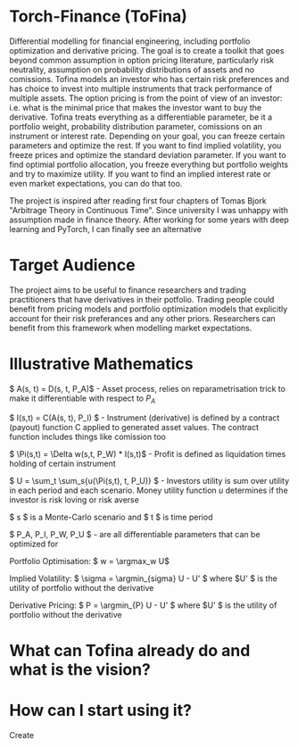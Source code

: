 # Torch-Finance (ToFina)

Differential modelling for financial engineering, including portfolio optimization and derivative pricing.
The goal is to create a toolkit that goes beyond common assumption in option pricing literature, particularly risk neutrality, assumption on probability distributions of assets and no comissions.
Tofina models an investor who has certain risk preferences and has choice to invest into multiple instruments that track performance of multiple assets. The option pricing is from the point of view of an investor: i.e. what is the minimal price that makes the investor want to buy the derivative.
Tofina treats everything as a differentiable parameter, be it a portfolio weight, probability distribution parameter, comissions on an instrument or interest rate.
Depending on your goal, you can freeze certain parameters and optimize the rest. If you want to find implied volatility, you freeze prices and
optimize the standard deviation parameter. If you want to find optimial portfolio allocation, you freeze everything but portfolio weights and try to maximize utility.
If you want to find an implied interest rate or even market expectations, you can do that too.

The project is inspired after reading first four chapters of Tomas Bjork "Arbitrage Theory in Continuous Time".
Since university I was unhappy with assumption made in finance theory. After working for some years with deep learning and PyTorch, I can finally see an alternative

# Target Audience

The project aims to be useful to finance researchers and trading practitioners that have derivatives in their potfolio. Trading people could benefit from pricing models and portfolio optimization models that explicitly account for their risk preferances and any other priors. Researchers can benefit from this framework when modelling market expectations.

# Illustrative Mathematics

$ A(s, t) = D(s, t, P_A)$ - Asset process, relies on reparametrisation trick to make it differentiable with respect to $P_A$

$ I(s,t) = C(A(s, t), P_I) $ - Instrument (derivative) is defined by a contract (payout) function C applied to generated asset values. The contract function includes things like comission too

$ \Pi(s,t) = \Delta w(s,t, P_W) \* I(s,t)$ - Profit is defined as liquidation times holding of certain instrument

$ U = \sum_t \sum_s{u(\Pi(s,t), t, P_U)} $ - Investors utility is sum over utility in each period and each scenario. Money utility function $u$ determines if the investor is risk loving or risk averse

$ s $ is a Monte-Carlo scenario and $ t $ is time period

$ P_A, P_I, P_W, P_U $ - are all differentiable parameters that can be optimized for

Portfolio Optimisation: $ w = \argmax_w U$

Implied Volatility: $ \sigma = \argmin\_{sigma} U - U' $ where $U' $ is the utility of portfolio without the derivative

Derivative Pricing: $ P = \argmin\_{P} U - U' $ where $U' $ is the utility of portfolio without the derivative

# What can Tofina already do and what is the vision?

# How can I start using it?

Create
